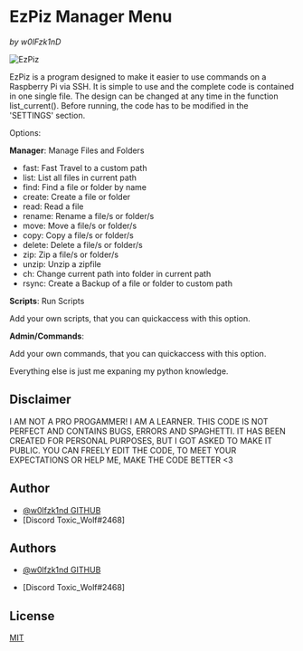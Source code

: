 # EzPiz Manager Menu

*by w0lFzk1nD*

![EzPiz](https://i.postimg.cc/QtGTTbDr/Ez-Piz-001.png)

EzPiz is a program designed to make it easier to use commands on a Raspberry Pi via SSH. It is simple to use and the complete code is contained in one single file. The design can be changed at any time in the function list_current(). Before running, the code has to be modified in the 'SETTINGS' section.

Options:

**Manager**: Manage Files and Folders

- fast: Fast Travel to a custom path
- list: List all files in current path
- find: Find a file or folder by name
- create: Create a file or folder
- read: Read a file
- rename: Rename a file/s or folder/s
- move: Move a file/s or folder/s
- copy: Copy a file/s or folder/s
- delete: Delete a file/s or folder/s
- zip: Zip a file/s or folder/s
- unzip: Unzip a zipfile
- ch: Change current path into folder in current path
- rsync: Create a Backup of a file or folder to custom path

**Scripts**: Run Scripts

Add your own scripts, that you can quickaccess with this option.

**Admin/Commands**:

Add your own commands, that you can quickaccess with this option.

Everything else is just me expaning my python knowledge.

## Disclaimer

I AM NOT A PRO PROGAMMER! I AM A LEARNER.
THIS CODE IS NOT PERFECT AND CONTAINS BUGS, ERRORS AND SPAGHETTI.
IT HAS BEEN CREATED FOR PERSONAL PURPOSES, BUT I GOT ASKED TO MAKE IT PUBLIC.
YOU CAN FREELY EDIT THE CODE, TO MEET YOUR EXPECTATIONS OR HELP ME, MAKE THE CODE BETTER <3

## Author
- [@w0lfzk1nd GITHUB](https://www.github.com/w0lfzk1n)
- [Discord Toxic_Wolf#2468]

## Authors

- [@w0lfzk1nd GITHUB](https://www.github.com/w0lfzk1n)

- [Discord Toxic_Wolf#2468]


## License

[MIT](https://choosealicense.com/licenses/mit/)


